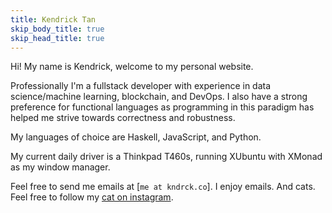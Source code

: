 ```yaml
---
title: Kendrick Tan
skip_body_title: true
skip_head_title: true
---
```


<div class="content-body">
Hi! My name is Kendrick, welcome to my personal website.

Professionally I'm a fullstack developer with experience in data science/machine learning, blockchain, and DevOps. I also have a strong preference for functional languages as programming in this paradigm has helped me strive towards correctness and robustness.

My languages of choice are Haskell, JavaScript, and Python.

My current daily driver is a Thinkpad T460s, running XUbuntu with XMonad as my window manager.

Feel free to send me emails at [`me at kndrck.co`]. I enjoy emails. And cats. Feel free to follow my <a href="https://www.instagram.com/mr.miso.oz/">cat on instagram</a>.
</div>
